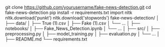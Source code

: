 git clone https://github.com/yourusername/fake-news-detection.git
cd fake-news-detection
pip install -r requirements.txt
import nltk
nltk.download('punkt')
nltk.download('stopwords')
fake-news-detection/
│
├── data/
│   ├── True (1).csv
│   ├── Fake (1).csv
│   └── ...
│
├── notebooks/
│   ├── Fake_News_Detection.ipynb
│   └── ...
│
├── src/
│   ├── preprocessing.py
│   ├── model_training.py
│   ├── evaluation.py
│   └── ...
│
├── README.md
└── requirements.txt
